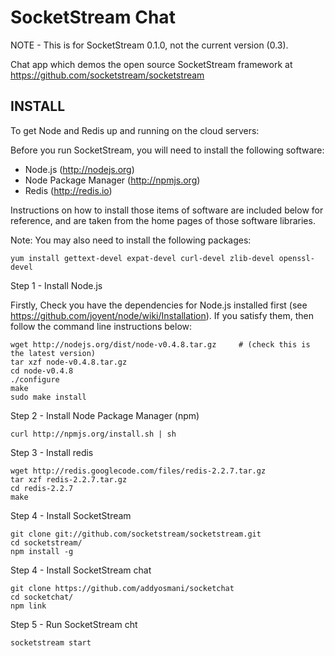 SocketStream Chat
===

NOTE - This is for SocketStream 0.1.0, not the current version (0.3).

Chat app which demos the open source SocketStream framework at https://github.com/socketstream/socketstream

INSTALL
-------

To get Node and Redis up and running on the cloud servers:

Before you run SocketStream, you will need to install the following software:

  - Node.js (http://nodejs.org)
  - Node Package Manager (http://npmjs.org)
  - Redis (http://redis.io)

Instructions on how to install those items of software are included below for reference, and are taken from the home pages of those software libraries.

Note: You may also need to install the following packages:

    yum install gettext-devel expat-devel curl-devel zlib-devel openssl-devel
  
Step 1 - Install Node.js

Firstly, Check you have the dependencies for Node.js installed first (see https://github.com/joyent/node/wiki/Installation). If you satisfy them, then follow the command line instructions below:

    wget http://nodejs.org/dist/node-v0.4.8.tar.gz     # (check this is the latest version)
    tar xzf node-v0.4.8.tar.gz
    cd node-v0.4.8
    ./configure
    make
    sudo make install
    
Step 2 - Install Node Package Manager (npm)

    curl http://npmjs.org/install.sh | sh

Step 3 - Install redis

    wget http://redis.googlecode.com/files/redis-2.2.7.tar.gz
    tar xzf redis-2.2.7.tar.gz
    cd redis-2.2.7
    make
    
Step 4 - Install SocketStream

    git clone git://github.com/socketstream/socketstream.git
    cd socketstream/
    npm install -g
    
Step 4 - Install SocketStream chat

    git clone https://github.com/addyosmani/socketchat
    cd socketchat/
    npm link

Step 5 - Run SocketStream cht

    socketstream start
